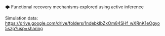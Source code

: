 🌩️ Functional recovery mechanisms explored using active inference

Simulation data: https://drive.google.com/drive/folders/1ndebklbZxOm84SHf_wXRnK1eOgyo5szp?usp=sharing

